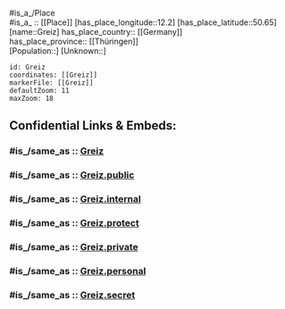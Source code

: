 ﻿---
confidential: public
isDeleted: false
location:
- 50.65
- 12.2
mapmarker: city
mapzoom:
- 7
- 12
SpocWebEntityId: 30568
tags:
- geo/City
type: City
---

#is_a_/Place  
#is_a_ :: [[Place]] 
[has_place_longitude::12.2] 
[has_place_latitude::50.65] 
[name::Greiz] 
has_place_country:: [[Germany]]  
has_place_province:: [[Thüringen]]  
[Population::] 
[Unknown::] 


```leaflet
id: Greiz
coordinates: [[Greiz]] 
markerFile: [[Greiz]] 
defaultZoom: 11 
maxZoom: 18
```


## Confidential Links & Embeds: 

### #is_/same_as :: [Greiz](/_Standards/Earth/Continent/Europe/Europe~Central/Germany/Germany~East/Thüringen/counties~TH/Greiz/cities~Greiz/Greiz-city/City/Greiz.md) 

### #is_/same_as :: [Greiz.public](/_public/Earth/Continent/Europe/Europe~Central/Germany/Germany~East/Thüringen/counties~TH/Greiz/cities~Greiz/Greiz-city/City/Greiz.public.md) 

### #is_/same_as :: [Greiz.internal](/_internal/Earth/Continent/Europe/Europe~Central/Germany/Germany~East/Thüringen/counties~TH/Greiz/cities~Greiz/Greiz-city/City/Greiz.internal.md) 

### #is_/same_as :: [Greiz.protect](/_protect/Earth/Continent/Europe/Europe~Central/Germany/Germany~East/Thüringen/counties~TH/Greiz/cities~Greiz/Greiz-city/City/Greiz.protect.md) 

### #is_/same_as :: [Greiz.private](/_private/Earth/Continent/Europe/Europe~Central/Germany/Germany~East/Thüringen/counties~TH/Greiz/cities~Greiz/Greiz-city/City/Greiz.private.md) 

### #is_/same_as :: [Greiz.personal](/_personal/Earth/Continent/Europe/Europe~Central/Germany/Germany~East/Thüringen/counties~TH/Greiz/cities~Greiz/Greiz-city/City/Greiz.personal.md) 

### #is_/same_as :: [Greiz.secret](/_secret/Earth/Continent/Europe/Europe~Central/Germany/Germany~East/Thüringen/counties~TH/Greiz/cities~Greiz/Greiz-city/City/Greiz.secret.md)

